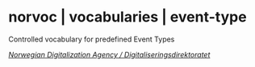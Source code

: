 # norvoc | vocabularies | event-type

Controlled vocabulary for predefined Event Types

[_Norwegian Digitalization Agency / Digitaliseringsdirektoratet_](https://digdir.no/)

